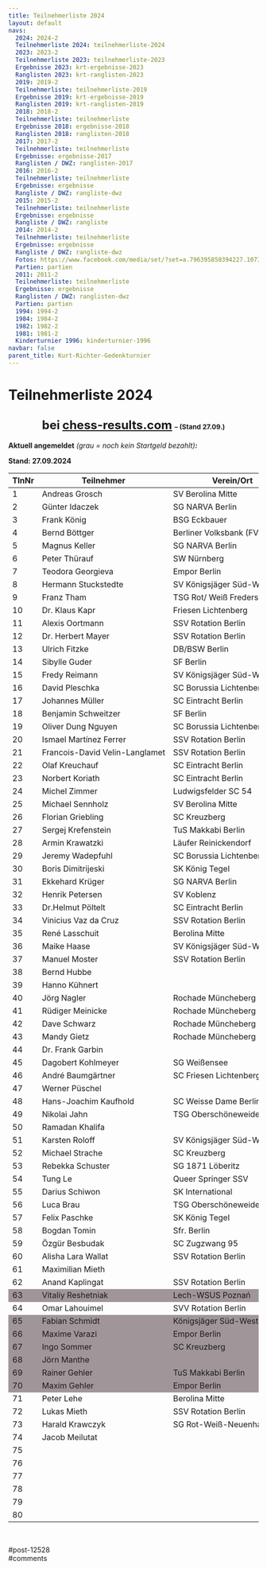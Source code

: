 ```yaml
---
title: Teilnehmerliste 2024 
layout: default
navs:
  2024: 2024-2
  Teilnehmerliste 2024: teilnehmerliste-2024
  2023: 2023-2
  Teilnehmerliste 2023: teilnehmerliste-2023
  Ergebnisse 2023: krt-ergebnisse-2023
  Ranglisten 2023: krt-ranglisten-2023
  2019: 2019-2
  Teilnehmerliste: teilnehmerliste-2019
  Ergebnisse 2019: krt-ergebnisse-2019
  Ranglisten 2019: krt-ranglisten-2019
  2018: 2018-2
  Teilnehmerliste: teilnehmerliste
  Ergebnisse 2018: ergebnisse-2018
  Ranglisten 2018: ranglisten-2018
  2017: 2017-2
  Teilnehmerliste: teilnehmerliste
  Ergebnisse: ergebnisse-2017
  Ranglisten / DWZ: ranglisten-2017
  2016: 2016-2
  Teilnehmerliste: teilnehmerliste
  Ergebnisse: ergebnisse
  Rangliste / DWZ: rangliste-dwz
  2015: 2015-2
  Teilnehmerliste: teilnehmerliste
  Ergebnisse: ergebnisse
  Rangliste / DWZ: rangliste
  2014: 2014-2
  Teilnehmerliste: teilnehmerliste
  Ergebnisse: ergebnisse
  Rangliste / DWZ: rangliste-dwz
  Fotos: https://www.facebook.com/media/set/?set=a.796395850394227.1073741841.214119148621903&type=1
  Partien: partien
  2011: 2011-2
  Teilnehmerliste: teilnehmerliste
  Ergebnisse: ergebnisse
  Ranglisten / DWZ: ranglisten-dwz
  Partien: partien
  1994: 1994-2
  1984: 1984-2
  1982: 1982-2
  1981: 1981-2
  Kinderturnier 1996: kinderturnier-1996
navbar: false
parent_title: Kurt-Richter-Gedenkturnier
---
```

<div class="post-12528 page type-page status-publish hentry" id="post-12528">
<h1 class="entry-title">Teilnehmerliste 2024</h1>
<div class="entry-content">
<h2 style="text-align: center;"><span style="font-size: 18pt;">bei</span> <a href="https://chess-results.com/tnr966814.aspx?lan=0" rel="noopener" target="_blank"><span style="font-size: 18pt;">chess-results.com</span></a> <span style="font-size: 10pt;">– (Stand 27.09.)</span></h2>
<p><strong>Aktuell angemeldet</strong><em> (grau = noch kein Startgeld bezahlt)</em><strong><em>:</em></strong></p>
<p><strong>Stand: 27.09.2024</strong></p>
<table class="clean swiss footable">
<thead>
<tr>
<th>TlnNr</th>
<th>Teilnehmer</th>
<th>Verein/Ort</th>
</tr>
</thead>
<tbody>
<tr>
<td style="width: 33.3333%;">1</td>
<td style="width: 33.3333%;">Andreas Grosch</td>
<td style="width: 33.3333%;">SV Berolina Mitte</td>
</tr>
<tr>
<td style="width: 33.3333%;">2</td>
<td style="width: 33.3333%;">Günter Idaczek</td>
<td style="width: 33.3333%;">SG NARVA Berlin</td>
</tr>
<tr>
<td style="width: 33.3333%;">3</td>
<td style="width: 33.3333%;">Frank König</td>
<td style="width: 33.3333%;">BSG Eckbauer</td>
</tr>
<tr>
<td style="width: 33.3333%;">4</td>
<td style="width: 33.3333%;">Bernd Böttger</td>
<td nowrap="nowrap" style="width: 33.3333%;">Berliner Volksbank (FV Schach)</td>
</tr>
<tr>
<td style="width: 33.3333%;">5</td>
<td style="width: 33.3333%;">Magnus Keller</td>
<td style="width: 33.3333%;">SG NARVA Berlin</td>
</tr>
<tr>
<td style="width: 33.3333%;">6</td>
<td style="width: 33.3333%;">Peter Thürauf</td>
<td style="width: 33.3333%;">SW Nürnberg</td>
</tr>
<tr>
<td style="width: 33.3333%;">7</td>
<td style="width: 33.3333%;">Teodora Georgieva</td>
<td style="width: 33.3333%;">Empor Berlin</td>
</tr>
<tr>
<td style="width: 33.3333%;">8</td>
<td nowrap="nowrap" style="width: 33.3333%;">Hermann Stuckstedte</td>
<td style="width: 33.3333%;">SV Königsjäger Süd-West e.V.</td>
</tr>
<tr>
<td style="width: 33.3333%;">9</td>
<td style="width: 33.3333%;">Franz Tham</td>
<td style="width: 33.3333%;">TSG Rot/ Weiß Fredersdorf</td>
</tr>
<tr>
<td style="width: 33.3333%;">10</td>
<td style="width: 33.3333%;">Dr. Klaus Kapr</td>
<td style="width: 33.3333%;">Friesen Lichtenberg</td>
</tr>
<tr>
<td style="width: 33.3333%;">11</td>
<td style="width: 33.3333%;">Alexis Oortmann</td>
<td style="width: 33.3333%;">SSV Rotation Berlin</td>
</tr>
<tr>
<td style="width: 33.3333%;">12</td>
<td style="width: 33.3333%;">Dr. Herbert Mayer</td>
<td style="width: 33.3333%;">SSV Rotation Berlin</td>
</tr>
<tr>
<td style="width: 33.3333%;">13</td>
<td style="width: 33.3333%;">Ulrich Fitzke</td>
<td style="width: 33.3333%;">DB/BSW Berlin</td>
</tr>
<tr>
<td style="width: 33.3333%;">14</td>
<td style="width: 33.3333%;">Sibylle Guder</td>
<td style="width: 33.3333%;">SF Berlin</td>
</tr>
<tr>
<td style="width: 33.3333%;">15</td>
<td style="width: 33.3333%;">Fredy Reimann</td>
<td nowrap="nowrap" style="width: 33.3333%;">SV Königsjäger Süd-West e.V.</td>
</tr>
<tr>
<td style="width: 33.3333%;">16</td>
<td style="width: 33.3333%;">David Pleschka</td>
<td style="width: 33.3333%;">SC Borussia Lichtenberg</td>
</tr>
<tr>
<td style="width: 33.3333%;">17</td>
<td style="width: 33.3333%;">Johannes Müller</td>
<td style="width: 33.3333%;">SC Eintracht Berlin</td>
</tr>
<tr>
<td style="width: 33.3333%;">18</td>
<td style="width: 33.3333%;">Benjamin Schweitzer</td>
<td style="width: 33.3333%;">SF Berlin</td>
</tr>
<tr>
<td style="width: 33.3333%;">19</td>
<td style="width: 33.3333%;">Oliver Dung Nguyen</td>
<td style="width: 33.3333%;">SC Borussia Lichtenberg</td>
</tr>
<tr>
<td style="width: 33.3333%;">20</td>
<td nowrap="nowrap" style="width: 33.3333%;">Ismael Martínez Ferrer</td>
<td style="width: 33.3333%;">SSV Rotation Berlin</td>
</tr>
<tr>
<td style="width: 33.3333%;">21</td>
<td nowrap="nowrap" style="width: 33.3333%;">Francois-David Velin-Langlamet</td>
<td style="width: 33.3333%;">SSV Rotation Berlin</td>
</tr>
<tr>
<td style="width: 33.3333%;">22</td>
<td nowrap="nowrap" style="width: 33.3333%;">Olaf Kreuchauf</td>
<td style="width: 33.3333%;">SC Eintracht Berlin</td>
</tr>
<tr>
<td style="width: 33.3333%;">23</td>
<td nowrap="nowrap" style="width: 33.3333%;">Norbert Koriath</td>
<td style="width: 33.3333%;">SC Eintracht Berlin</td>
</tr>
<tr>
<td style="width: 33.3333%;">24</td>
<td nowrap="nowrap" style="width: 33.3333%;">Michel Zimmer</td>
<td style="width: 33.3333%;">Ludwigsfelder SC 54</td>
</tr>
<tr>
<td style="width: 33.3333%;">25</td>
<td nowrap="nowrap" style="width: 33.3333%;">Michael Sennholz</td>
<td style="width: 33.3333%;">SV Berolina Mitte</td>
</tr>
<tr>
<td style="width: 33.3333%;">26</td>
<td nowrap="nowrap" style="width: 33.3333%;">Florian Griebling</td>
<td style="width: 33.3333%;">SC Kreuzberg</td>
</tr>
<tr>
<td style="width: 33.3333%;">27</td>
<td nowrap="nowrap" style="width: 33.3333%;">Sergej Krefenstein</td>
<td style="width: 33.3333%;">TuS Makkabi Berlin</td>
</tr>
<tr>
<td style="width: 33.3333%;">28</td>
<td nowrap="nowrap" style="width: 33.3333%;">Armin Krawatzki</td>
<td style="width: 33.3333%;">Läufer Reinickendorf</td>
</tr>
<tr>
<td style="width: 33.3333%;">29</td>
<td nowrap="nowrap" style="width: 33.3333%;">Jeremy Wadepfuhl</td>
<td style="width: 33.3333%;">SC Borussia Lichtenberg</td>
</tr>
<tr>
<td style="width: 33.3333%;">30</td>
<td nowrap="nowrap" style="width: 33.3333%;">Boris Dimitrijeski</td>
<td style="width: 33.3333%;">SK König Tegel</td>
</tr>
<tr>
<td style="width: 33.3333%;">31</td>
<td nowrap="nowrap" style="width: 33.3333%;">Ekkehard Krüger</td>
<td style="width: 33.3333%;">SG NARVA Berlin</td>
</tr>
<tr>
<td style="width: 33.3333%;">32</td>
<td nowrap="nowrap" style="width: 33.3333%;">Henrik Petersen</td>
<td style="width: 33.3333%;">SV Koblenz</td>
</tr>
<tr>
<td style="width: 33.3333%;">33</td>
<td nowrap="nowrap" style="width: 33.3333%;">Dr.Helmut Pöltelt</td>
<td style="width: 33.3333%;">SC Eintracht Berlin</td>
</tr>
<tr>
<td style="width: 33.3333%;">34</td>
<td nowrap="nowrap" style="width: 33.3333%;">Vinicius Vaz da Cruz</td>
<td style="width: 33.3333%;">SSV Rotation Berlin</td>
</tr>
<tr>
<td style="width: 33.3333%;">35</td>
<td nowrap="nowrap" style="width: 33.3333%;">René Lasschuit</td>
<td style="width: 33.3333%;">Berolina Mitte</td>
</tr>
<tr>
<td style="width: 33.3333%;">36</td>
<td nowrap="nowrap" style="width: 33.3333%;">Maike Haase</td>
<td style="width: 33.3333%;">SV Königsjäger Süd-West</td>
</tr>
<tr>
<td style="width: 33.3333%;">37</td>
<td nowrap="nowrap" style="width: 33.3333%;">Manuel Moster</td>
<td style="width: 33.3333%;">SSV Rotation Berlin</td>
</tr>
<tr>
<td style="width: 33.3333%;">38</td>
<td nowrap="nowrap" style="width: 33.3333%;">Bernd Hubbe</td>
<td style="width: 33.3333%;"></td>
</tr>
<tr>
<td style="width: 33.3333%;">39</td>
<td nowrap="nowrap" style="width: 33.3333%;">Hanno Kühnert</td>
<td style="width: 33.3333%;"></td>
</tr>
<tr>
<td style="width: 33.3333%;">40</td>
<td nowrap="nowrap" style="width: 33.3333%;">Jörg Nagler</td>
<td style="width: 33.3333%;">Rochade Müncheberg</td>
</tr>
<tr>
<td style="width: 33.3333%;">41</td>
<td nowrap="nowrap" style="width: 33.3333%;">Rüdiger Meinicke</td>
<td style="width: 33.3333%;">Rochade Müncheberg</td>
</tr>
<tr>
<td style="width: 33.3333%;">42</td>
<td nowrap="nowrap" style="width: 33.3333%;">Dave Schwarz</td>
<td style="width: 33.3333%;">Rochade Müncheberg</td>
</tr>
<tr>
<td style="width: 33.3333%;">43</td>
<td nowrap="nowrap" style="width: 33.3333%;">Mandy Gietz</td>
<td style="width: 33.3333%;">Rochade Müncheberg</td>
</tr>
<tr>
<td style="width: 33.3333%;">44</td>
<td nowrap="nowrap" style="width: 33.3333%;">Dr. Frank Garbin</td>
<td style="width: 33.3333%;"></td>
</tr>
<tr>
<td style="width: 33.3333%;">45</td>
<td nowrap="nowrap" style="width: 33.3333%;">Dagobert Kohlmeyer</td>
<td style="width: 33.3333%;">SG Weißensee</td>
</tr>
<tr>
<td style="width: 33.3333%;">46</td>
<td nowrap="nowrap" style="width: 33.3333%;">André Baumgärtner</td>
<td style="width: 33.3333%;">SC Friesen Lichtenberg</td>
</tr>
<tr>
<td style="width: 33.3333%;">47</td>
<td nowrap="nowrap" style="width: 33.3333%;">Werner Püschel</td>
<td style="width: 33.3333%;"></td>
</tr>
<tr>
<td style="width: 33.3333%;">48</td>
<td nowrap="nowrap" style="width: 33.3333%;">Hans-Joachim Kaufhold</td>
<td style="width: 33.3333%;">SC Weisse Dame Berlin</td>
</tr>
<tr>
<td style="width: 33.3333%;">49</td>
<td nowrap="nowrap" style="width: 33.3333%;">Nikolai Jahn</td>
<td style="width: 33.3333%;">TSG Oberschöneweide</td>
</tr>
<tr>
<td style="width: 33.3333%;">50</td>
<td nowrap="nowrap" style="width: 33.3333%;">Ramadan Khalifa</td>
<td style="width: 33.3333%;"></td>
</tr>
<tr>
<td style="width: 33.3333%;">51</td>
<td nowrap="nowrap" style="width: 33.3333%;">Karsten Roloff</td>
<td style="width: 33.3333%;">SV Königsjäger Süd-West</td>
</tr>
<tr>
<td style="width: 33.3333%;">52</td>
<td nowrap="nowrap" style="width: 33.3333%;">Michael Strache</td>
<td style="width: 33.3333%;">SC Kreuzberg</td>
</tr>
<tr>
<td style="width: 33.3333%;">53</td>
<td nowrap="nowrap" style="width: 33.3333%;">Rebekka Schuster</td>
<td style="width: 33.3333%;">SG 1871 Löberitz</td>
</tr>
<tr>
<td style="width: 33.3333%;">54</td>
<td nowrap="nowrap" style="width: 33.3333%;">Tung Le</td>
<td style="width: 33.3333%;">Queer Springer SSV</td>
</tr>
<tr>
<td style="width: 33.3333%;">55</td>
<td nowrap="nowrap" style="width: 33.3333%;">Darius Schiwon</td>
<td style="width: 33.3333%;">SK International</td>
</tr>
<tr>
<td style="width: 33.3333%;">56</td>
<td nowrap="nowrap" style="width: 33.3333%;">Luca Brau</td>
<td style="width: 33.3333%;">TSG Oberschöneweide</td>
</tr>
<tr>
<td style="width: 33.3333%;">57</td>
<td nowrap="nowrap" style="width: 33.3333%;">Felix Paschke</td>
<td style="width: 33.3333%;">SK König Tegel</td>
</tr>
<tr>
<td style="width: 33.3333%;">58</td>
<td nowrap="nowrap" style="width: 33.3333%;">Bogdan Tomin</td>
<td style="width: 33.3333%;">Sfr. Berlin</td>
</tr>
<tr>
<td style="width: 33.3333%;">59</td>
<td nowrap="nowrap" style="width: 33.3333%;">Özgür Besbudak</td>
<td style="width: 33.3333%;">SC Zugzwang 95</td>
</tr>
<tr>
<td style="width: 33.3333%;">60</td>
<td nowrap="nowrap" style="width: 33.3333%;">Alisha Lara Wallat</td>
<td style="width: 33.3333%;">SSV Rotation Berlin</td>
</tr>
<tr>
<td style="width: 33.3333%;">61</td>
<td nowrap="nowrap" style="width: 33.3333%;">Maximilian Mieth</td>
<td style="width: 33.3333%;"></td>
</tr>
<tr>
<td style="width: 33.3333%;">62</td>
<td nowrap="nowrap" style="width: 33.3333%;">Anand Kaplingat</td>
<td style="width: 33.3333%;">SSV Rotation Berlin</td>
</tr>
<tr style="background-color: #a09699;">
<td style="width: 33.3333%;">63</td>
<td nowrap="nowrap" style="width: 33.3333%;">Vitaliy Reshetniak</td>
<td style="width: 33.3333%;">Lech-WSUS Poznań</td>
</tr>
<tr>
<td style="width: 33.3333%;">64</td>
<td nowrap="nowrap" style="width: 33.3333%;">Omar Lahouimel</td>
<td style="width: 33.3333%;">SVV Rotation Berlin</td>
</tr>
<tr style="background-color: #a09699;">
<td style="width: 33.3333%;">65</td>
<td nowrap="nowrap" style="width: 33.3333%;">Fabian Schmidt</td>
<td style="width: 33.3333%;">Königsjäger Süd-West</td>
</tr>
<tr style="background-color: #a09699;">
<td style="width: 33.3333%;">66</td>
<td nowrap="nowrap" style="width: 33.3333%;">Maxime Varazi</td>
<td style="width: 33.3333%;">Empor Berlin</td>
</tr>
<tr style="background-color: #a09699;">
<td style="width: 33.3333%;">67</td>
<td nowrap="nowrap" style="width: 33.3333%;">Ingo Sommer</td>
<td style="width: 33.3333%;">SC Kreuzberg</td>
</tr>
<tr style="background-color: #a09699;">
<td style="width: 33.3333%;">68</td>
<td nowrap="nowrap" style="width: 33.3333%;">Jörn Manthe</td>
<td style="width: 33.3333%;"></td>
</tr>
<tr style="background-color: #a09699;">
<td style="width: 33.3333%;">69</td>
<td nowrap="nowrap" style="width: 33.3333%;">Rainer Gehler</td>
<td style="width: 33.3333%;">TuS Makkabi Berlin</td>
</tr>
<tr style="background-color: #a09699;">
<td style="width: 33.3333%;">70</td>
<td nowrap="nowrap" style="width: 33.3333%;">Maxim Gehler</td>
<td style="width: 33.3333%;">Empor Berlin</td>
</tr>
<tr>
<td style="width: 33.3333%;">71</td>
<td nowrap="nowrap" style="width: 33.3333%;">Peter Lehe</td>
<td style="width: 33.3333%;">Berolina Mitte</td>
</tr>
<tr>
<td style="width: 33.3333%;">72</td>
<td nowrap="nowrap" style="width: 33.3333%;">Lukas Mieth</td>
<td style="width: 33.3333%;">SSV Rotation Berlin</td>
</tr>
<tr>
<td style="width: 33.3333%;">73</td>
<td nowrap="nowrap" style="width: 33.3333%;">Harald Krawczyk</td>
<td style="width: 33.3333%;">SG Rot-Weiß-Neuenhagen</td>
</tr>
<tr>
<td style="width: 33.3333%;">74</td>
<td nowrap="nowrap" style="width: 33.3333%;">Jacob Meilutat</td>
<td style="width: 33.3333%;"></td>
</tr>
<tr>
<td style="width: 33.3333%;">75</td>
<td nowrap="nowrap" style="width: 33.3333%;"></td>
<td style="width: 33.3333%;"></td>
</tr>
<tr>
<td style="width: 33.3333%;">76</td>
<td nowrap="nowrap" style="width: 33.3333%;"></td>
<td style="width: 33.3333%;"></td>
</tr>
<tr>
<td style="width: 33.3333%;">77</td>
<td nowrap="nowrap" style="width: 33.3333%;"></td>
<td style="width: 33.3333%;"></td>
</tr>
<tr>
<td style="width: 33.3333%;">78</td>
<td nowrap="nowrap" style="width: 33.3333%;"></td>
<td style="width: 33.3333%;"></td>
</tr>
<tr>
<td style="width: 33.3333%;">79</td>
<td nowrap="nowrap" style="width: 33.3333%;"></td>
<td style="width: 33.3333%;"></td>
</tr>
<tr>
<td style="width: 33.3333%;">80</td>
<td nowrap="nowrap" style="width: 33.3333%;"></td>
<td style="width: 33.3333%;"></td>
</tr>
</tbody>
</table>
<p> </p>
</div><!-- .entry-content -->
</div> #post-12528 
<div id="comments">
</div> #comments 

